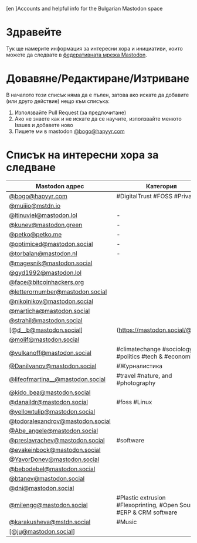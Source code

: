 [en ]Accounts and helpful info for the Bulgarian Mastodon space

# Здравейте
Тук ще намерите информация за интересни хора и инициативи, които можете да следвате в [федеративната мрежа Mastodon](https://docs.joinmastodon.org/).

# Довавянe/Редактиране/Изтриване
В началото този списък няма да е пълен, затова ако искате да добавите (или друго действие) нещо към списъка:

1. Използвайте Pull Request (за предпочитане) 
2. Aко не знаете как и не искате да се научите, използвайте менюто Issues и добавете ново
3. Пишете ми в mastodon [@bogo@hapyyr.com](https://hapyyr.com/@bogo) 


# Списък на интересни хора за следване

| Mastodon адрес  | Категория |
| ------------- | ------------- |
|[@bogo@hapyyr.com](https://hapyyr.com/@bogo) | #DigitalTrust #FOSS #Privacy|
|[@muiiio@mstdn.io](http://mstdn.io/@muiiio) | |
|[@ltinuviel@mastodon.lol](https://mastodon.lol/@ltinuviel) | - |
|[@kunev@mastodon.green](https://mastodon.green/@kunev) | - |
|[@petko@petko.me](https://petko.me/@petko) |-  |
|[@optimiced@mastodon.social](https://mastodon.social/@optimiced) | - |
|[@torbalan@mastodon.nl](https://mastodon.nl/@torbalan) |- |
|[@magesnik@mastodon.social](https://mastodon.social/@magesnik) |  |
|[@gyd1992@mastodon.lol](https://mastodon.lol/@gyd1992) |  |
|[@face@bitcoinhackers.org](https://bitcoinhackers.org/@face) |  |
|[@letterornumber@mastodon.social](https://mastodon.social/@letterornumber) |  |
|[@nikoinikov@mastodon.social](https://astodon.social/@nikoinikov)|  |
|[@marticha@mastodon.social](https://mastodon.social/@marticha) |  |
|[@strahil@mastodon.social](https://mastodon.social/@strahil) |  |
|[@d__b@mastodon.social]|(https://mastodon.social/@d__b)  |
|[@molif@mastodon.social](https://mastodon.social/@molif) |  |
|[@vulkanoff@mastodon.social](https://mastodon.social/@vulkanoff) |  #climatechange #sociology #politics #tech & #economics   |
|[@DaniIvanov@mastodon.social](https://mastodon.social/@DaniIvanov)| #Журналистика |
|[@lifeofmartina__@mastodon.social](https://mastodon.social/@lifeofmartina__)| #travel  #nature, and #photography   |
|[@kido_bea@mastodon.social](https://mastodon.social/@kido_bea)|  |
|[@danaildr@mastodon.social](https://mastodon.social/@danaildr)| #foss #Linux |
|[@yellowtulip@mastodon.social](https://mastodon.social/@yellowtulip)|  |
|[@todoralexandrov@mastodon.social](https://mastodon.social/@todoralexandrov)|  |
|[@Abe_angele@mastodon.social](https://mastodon.social/@Abe_angele)|  |
|[@preslavrachev@mastodon.social](https://mastodon.social/@preslavrachev)| #software |
|[@evakeinbock@mastodon.social](https://mastodon.social/@evakeinbock)|  |
|[@YavorDonev@mastodon.social](https://mastodon.social/@YavorDonev)|  |
|[@bebodebel@mastodon.social](https://mastodon.social/@bebodebel)|  |
|[@btanev@mastodon.social](https://mastodon.social/@btanev)|  |
|[@dni@mastodon.social](https://mastodon.social@dni)|  |
|[@milengg@mastodon.social](https://mastodon.social/@milengg)| #Plastic extrusion #Flexoprinting, #Open Source, #ERP & CRM software|
|[@karakusheva@mstdn.social](https://mstdn.social/@karakusheva)| #Music|
|[@ju@mastodon.social]|

